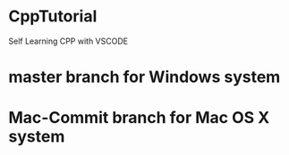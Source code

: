 # CppTutorial
Self Learning CPP with VSCODE 
# master branch for Windows system
# Mac-Commit branch for Mac OS X system